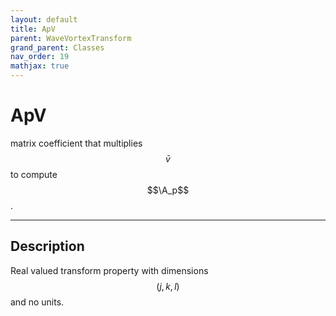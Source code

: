 ```yaml
---
layout: default
title: ApV
parent: WaveVortexTransform
grand_parent: Classes
nav_order: 19
mathjax: true
---
```


#  ApV

matrix coefficient that multiplies $$\bar{v}$$ to compute $$\A_p$$.


---

## Description
Real valued transform property with dimensions $$(j,k,l)$$ and no units.

